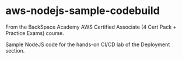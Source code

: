 # aws-nodejs-sample-codebuild

From the BackSpace Academy AWS Certified Associate (4 Cert Pack + Practice Exams) course.

Sample NodeJS code for the hands-on CI/CD lab of the Deployment section.
